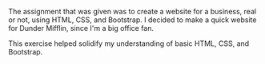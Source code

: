 The assignment that was given was to create a website for a business, real or not, using HTML, CSS, and Bootstrap. I decided to make a quick website for Dunder Mifflin, since I'm a big office fan. 

This exercise helped solidify my understanding of basic HTML, CSS, and Bootstrap.
